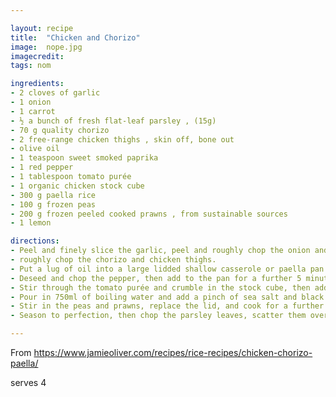 ```yaml
---

layout: recipe
title:  "Chicken and Chorizo"
image:  nope.jpg
imagecredit: 
tags: nom

ingredients:
- 2 cloves of garlic
- 1 onion
- 1 carrot
- ½ a bunch of fresh flat-leaf parsley , (15g)
- 70 g quality chorizo
- 2 free-range chicken thighs , skin off, bone out
- olive oil
- 1 teaspoon sweet smoked paprika
- 1 red pepper
- 1 tablespoon tomato purée
- 1 organic chicken stock cube
- 300 g paella rice
- 100 g frozen peas
- 200 g frozen peeled cooked prawns , from sustainable sources
- 1 lemon

directions:
- Peel and finely slice the garlic, peel and roughly chop the onion and carrot. Finely chop the parsley stalks, 
- roughly chop the chorizo and chicken thighs.
- Put a lug of oil into a large lidded shallow casserole or paella pan on a medium heat, add the garlic, onion, carrot, parsley stalks, chorizo, chicken and paprika, and fry for around 5 minutes, stirring regularly.
- Deseed and chop the pepper, then add to the pan for a further 5 minutes.
- Stir through the tomato purée and crumble in the stock cube, then add the rice and stir for a couple of minutes so it starts to suck up all that lovely flavour.
- Pour in 750ml of boiling water and add a pinch of sea salt and black pepper. Pop the lid on and bring to the boil, then reduce to a simmer for 15 minutes, stirring regularly from the outside in and from the inside out, and adding  a splash of water if needed.
- Stir in the peas and prawns, replace the lid, and cook for a further 5 minutes, or until hot through.
- Season to perfection, then chop the parsley leaves, scatter them over the paella, and serve with lemon wedges on the side for squeezing over.

---
```

From https://www.jamieoliver.com/recipes/rice-recipes/chicken-chorizo-paella/

serves 4
